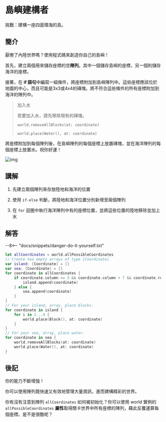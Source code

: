 # 島嶼建構者

挑戰：建構一座四面環海的島。

## 簡介

厭倦了內陸世界嗎？使用程式碼來創造你自己的島嶼！

首先，建立兩個用來儲存座標的空**陣列**。其中一個儲存島嶼的座標，另一個則儲存海洋的座標。

接著，在 **if 語句**中編寫一組條件，將座標附加到島嶼陣列中。這些座標應該位於地圖的中心，而且可能是3x3或4x4的磚塊。將不符合這些條件的所有座標附加到海洋的陣列中。

>加入水
>
>若要加入水，請先移除現有的磚塊。
>
>`world.removeAllBlocks(at: coordinate)`
>
>`world.place(Water(), at: coordinate)`

將座標附加到每個陣列後，在島嶼陣列的每個座標上放置磚塊，並在海洋陣列的每個座標上放置水。祝你好運！


![img](https://imagedelivery.net/cdkaXPuFls5qlrh3GM4hfA/b1d5dc48-cc83-4128-00fc-de600dc24f00/public)

## 講解

1. 先建立兩個陣列來存放陸地和海洋的位置  

2. 使用 `if-else` 判斷，將陸地和海洋位置分別新增至兩個陣列

3. 在 `for` 迴圈中執行海洋陣列中有的座標位置，並將這些位置的陸地移除並加上水

## 解答

--8<-- "docs/snippets/danger-do-it-yourself.txt"

```swift linenums="1"
let allCoordinates = world.allPossibleCoordinates
// Create two empty arrays of type [Coordinate].
var island: [Coordinate] = []
var sea: [Coordinate] = []
for coordinate in allCoordinates {
    if coordinate.column >= 3 && coordinate.column < 7 && coordinate.row > 3 && coordinate.row < 7 {
        island.append(coordinate)
    } else {
        sea.append(coordinate)
    }
}
// For your island, array, place blocks.
for coordinate in island {
    for i in 1...4 {
        world.place(Block(), at: coordinate)
    }
}
// For your sea, array, place water.
for coordinate in sea {
    world.removeAllBlocks(at: coordinate)
    world.place(Water(), at: coordinate)
}
```

## 後記

你的能力不斷增強！

你可以使用陣列既快速又有效地管理大量資訊，進而建構精彩的世界。

你有沒有注意到陣列 `allCoordinates` 如何被初始化？你可以使用 world 實例的 `allPossibleCoordinates` **屬性**取得關卡世界中所有座標的陣列，藉此反覆運算每個座標。是不是很酷呢？

